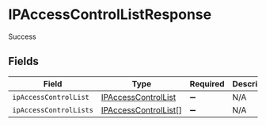 # IPAccessControlListResponse

Success


## Fields

| Field                                                               | Type                                                                | Required                                                            | Description                                                         |
| ------------------------------------------------------------------- | ------------------------------------------------------------------- | ------------------------------------------------------------------- | ------------------------------------------------------------------- |
| `ipAccessControlList`                                               | [IPAccessControlList](../../models/shared/ipaccesscontrollist.md)   | :heavy_minus_sign:                                                  | N/A                                                                 |
| `ipAccessControlLists`                                              | [IPAccessControlList](../../models/shared/ipaccesscontrollist.md)[] | :heavy_minus_sign:                                                  | N/A                                                                 |